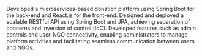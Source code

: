 Developed a microservices-based donation platform using Spring Boot for the back-end and React.js for the front-end. Designed and deployed a scalable RESTful API using Spring Boot and JPA, achieving separation of concerns and inversion of control (IoC). Developed features such as admin controls and user-NGO connectivity, enabling administrators to manage platform activities and facilitating seamless communication between users and NGOs.
